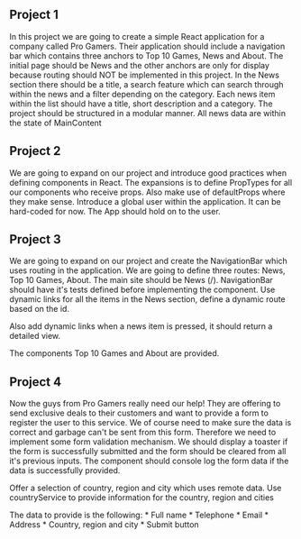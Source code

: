 ## Project 1
In this project we are going to create a simple React application for a company called Pro Gamers. Their application should include a navigation bar which contains three anchors to Top 10 Games, News and About. The initial page should be News and the other anchors are only for display because routing should NOT be implemented in this project. In the News section there should be a title, a search feature which can search through within the news and a filter depending on the category. Each news item within the list should have a title, short description and a category. The project should be structured in a modular manner. All news data are within the state of MainContent

## Project 2
We are going to expand on our project and introduce good practices when defining components in React. The expansions is to define PropTypes for all our components who receive props. Also make use of defaultProps where they make sense. Introduce a global user within the application. It can be hard-coded for now. The App should hold on to the user.

## Project 3
We are going to expand on our project and create the NavigationBar which uses routing in the application. We are going to define three routes: News, Top 10 Games, About. The main site should be News (/). NavigationBar should have it's tests defined before implementing the component. Use dynamic links for all the items in the News section, define a dynamic route based on the id.

Also add dynamic links when a news item is pressed, it should return a detailed view.

The components Top 10 Games and About are provided.

## Project 4
Now the guys from Pro Gamers really need our help! They are offering to send exclusive deals to their customers and want to provide a form to register the user to this service. We of course need to make sure the data is correct and garbage can't be sent from this form. Therefore we need to implement some form validation mechanism. We should display a toaster if the form is successfully submitted and the form should be cleared from all it's previous inputs. The component should console log the form data if the data is successfully provided.

Offer a selection of country, region and city which uses remote data. Use countryService to provide information for the country, region and cities

The data to provide is the following:
    * Full name
    * Telephone
    * Email
    * Address
    * Country, region and city
    * Submit button
